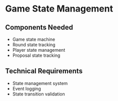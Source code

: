 # Game State Management

## Components Needed
- Game state machine
- Round state tracking
- Player state management
- Proposal state tracking

## Technical Requirements
- State management system
- Event logging
- State transition validation 